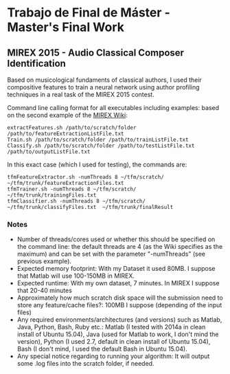 # Trabajo de Final de Máster - Master's Final Work
## MIREX 2015 - Audio Classical Composer Identification

Based on musicological fundaments of classical authors, I used their compositive features to train a neural network using author profiling techniques in a real task of the MIREX 2015 contest.

Command line calling format for all executables including examples: based on the second example of the [MIREX Wiki](http://www.music-ir.org/mirex/wiki/2015:Audio_Classification_%28Train/Test%29_Tasks#Example_submission_calling_formats):

	extractFeatures.sh /path/to/scratch/folder /path/to/featureExtractionListFile.txt
	Train.sh /path/to/scratch/folder /path/to/trainListFile.txt 
	Classify.sh /path/to/scratch/folder /path/to/testListFile.txt /path/to/outputListFile.txt

In this exact case (which I used for testing), the commands are:

	tfmFeatureExtractor.sh -numThreads 8 ~/tfm/scratch/ ~/tfm/trunk/featureExtractionFiles.txt
	tfmTrainer.sh -numThreads 8 ~/tfm/scratch/ ~/tfm/trunk/trainingFiles.txt
	tfmClassifier.sh -numThreads 8 ~/tfm/scratch/ ~/tfm/trunk/classifyFiles.txt  ~/tfm/trunk/finalResult

### Notes

- Number of threads/cores used or whether this should be specified on the command line: the default threads are 4 (as the Wiki specifies as the maximum) and can be set with the parameter "-numThreads" (see previous example).
- Expected memory footprint: With my Dataset it used 80MB. I suppose that Matlab will use 100-150MB in MIREX.
- Expected runtime: With my own dataset, 7 minutes. In MIREX I suppose that 20-40 minutes
- Approximately how much scratch disk space will the submission need to store any feature/cache files?: 100MB I suppose (depending of the input files)
- Any required environments/architectures (and versions) such as Matlab, Java, Python, Bash, Ruby etc.: Matlab (I tested with 2014a in clean install of Ubuntu 15.04), Java (used for Matlab to work, I don't mind the version), Python (I used 2.7, default in clean install of Ubuntu 15.04), Bash (I don't mind, I used the default Bash in Ubuntu 15.04).
- Any special notice regarding to running your algorithm: It will output some .log files into the scratch folder, if needed.

